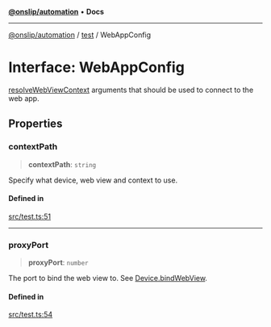 [**@onslip/automation**](../../README.md) • **Docs**

***

[@onslip/automation](../../README.md) / [test](../README.md) / WebAppConfig

# Interface: WebAppConfig

[resolveWebViewContext](../../index/functions/resolveWebViewContext.md) arguments that should be used to connect to the web app.

## Properties

### contextPath

> **contextPath**: `string`

Specify what device, web view and context to use.

#### Defined in

[src/test.ts:51](https://github.com/Onslip/automation/blob/55b36c4eed89afe82661a6ac79a41de9a854a3d0/src/test.ts#L51)

***

### proxyPort

> **proxyPort**: `number`

The port to bind the web view to. See [Device.bindWebView](../../index/classes/Device.md#bindwebview).

#### Defined in

[src/test.ts:54](https://github.com/Onslip/automation/blob/55b36c4eed89afe82661a6ac79a41de9a854a3d0/src/test.ts#L54)
